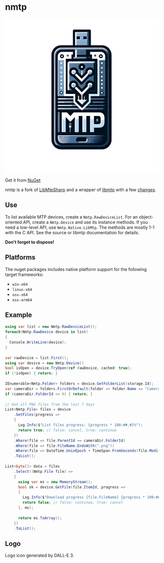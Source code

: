 # nmtp

![nmtp logo](./icon.png "nmtp logo")

Get it from [NuGet](https://www.nuget.org/packages/nmtp)

nmtp is a fork of [LibMtpSharp](https://github.com/shaosss/LibMtpSharp) and a wrapper of [libmtp](https://github.com/libmtp/libmtp) with a few [changes](https://github.com/endurabyte/libmtp).

## Use

To list available MTP devices, create a `Nmtp.RawDeviceList`.
For an object-oriented API, create a `Nmtp.Device` and use its instance methods.
If you need a low-level API, use `Nmtp.Native.LibMtp`. The methods are mostly 1-1 with the C API. See the source or libmtp documentation for details.

**Don't forget to dispose!**

## Platforms

The nuget packages includes native platform support for the following target frameworks:

- `win-x64`
- `linux-x64`
- `osx-x64`
- `osx-arm64`

## Example

```c#
using var list = new Nmtp.RawDeviceList();
foreach(Nmtp.RawDevice device in list)
{
  Console.WriteLine(device);
}

var rawDevice = list.First();
using var device = new Nmtp.Device()
bool isOpen = device.TryOpen(ref rawDevice, cached: true);
if (!isOpen) { return; }

IEnumerable<Nmtp.Folder> folders = device.GetFolderList(storage.Id);
var cameraDir = folders.FirstOrDefault(folder => folder.Name == "Camera"); // e.g. Android Camera directory
if (cameraDir.FolderId <= 0) { return; }

// Get all PNG files from the last 7 days
List<Nmtp.File> files = device
    .GetFiles(progress =>
    {
      Log.Info($"List files progress: {progress * 100:##.#}%");
      return true; // false: cancel, true: continue
    })
    .Where(file => file.ParentId == cameraDir.FolderId)
    .Where(file => file.FileName.EndsWith(".png"))
    .Where(file => DateTime.UnixEpoch + TimeSpan.FromSeconds(file.ModificationDate) > DateTime.UtcNow - TimeSpan.FromDays(7))
    .ToList();

List<byte[]> data = files
    .Select((Nmtp.File file) =>
    {
      using var ms = new MemoryStream();
      bool ok = device.GetFile(file.ItemId, progress =>
      {
        Log.Info($"Download progress {file.FileName} {progress * 100:##.#}%");
        return false; // false: continue, true: cancel
      }, ms);

      return ms.ToArray();
    })
    .ToList();
```

## Logo

Logo icon generated by DALL-E 3.

